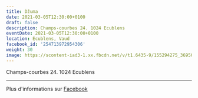 ```yaml
---
title: Džuma
date: 2021-03-05T12:30:00+0100
draft: false
description: Champs-courbes 24. 1024 Ecublens
eventDate: 2021-03-05T12:30:00+0100
location: Écublens, Vaud
facebook_id: '254713972954306'
weight: 30
image: https://scontent-iad3-1.xx.fbcdn.net/v/t1.6435-9/155294275_3695079563921169_4909597834044538694_n.jpg?_nc_cat=101&ccb=1-7&_nc_sid=9e60e4&_nc_ohc=REqe7ySqv1YQ7kNvwF5OdPv&_nc_oc=AdnDctk3WCY5d7Zl94b22XeDYM9tl3OZ4eq02LzT9_xKLNro3s6Nj5KkDHOMxH7m6X0&_nc_zt=23&_nc_ht=scontent-iad3-1.xx&edm=ABTKTjYEAAAA&_nc_gid=sBCHxbSSgG6fNYK4h0E9yw&oh=00_AfYQ9V666ZhitTG7WTeWtdTLFag7vN7ET1nE4EJJBKk-2g&oe=68F6DF5B
---
```


Champs-courbes 24. 1024 Ecublens

---

Plus d'informations sur [Facebook](https://facebook.com/events/254713972954306)